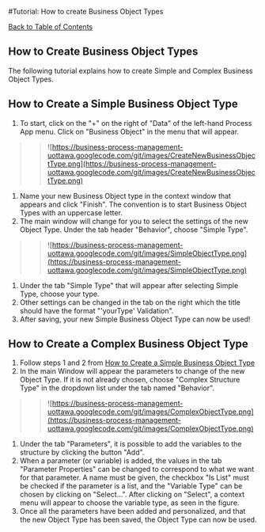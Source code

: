 #Tutorial: How to create Business Object Types

[Back to Table of Contents](Table_Of_Contents.md)

## How to Create Business Object Types ##

The following tutorial explains how to create Simple and Complex Business Object Types.

## How to Create a Simple Business Object Type ##

  1. To start, click on the "+" on the right of "Data" of the left-hand Process App menu. Click on "Business Object" in the menu that will appear.
> > ![https://business-process-management-uottawa.googlecode.com/git/images/CreateNewBusinessObjectType.png](https://business-process-management-uottawa.googlecode.com/git/images/CreateNewBusinessObjectType.png)
  1. Name your new Business Object type in the context window that appears and click "Finish". The convention is to start Business Object Types with an uppercase letter.
  1. The main window will change for you to select the settings of the new Object Type. Under the tab header "Behavior", choose "Simple Type".
> > ![https://business-process-management-uottawa.googlecode.com/git/images/SimpleObjectType.png](https://business-process-management-uottawa.googlecode.com/git/images/SimpleObjectType.png)
  1. Under the tab "Simple Type" that will appear after selecting Simple Type, choose your type.
  1. Other settings can be changed in the tab on the right which the title should have the format "'yourType' Validation".
  1. After saving, your new Simple Business Object Type can now be used!

## How to Create a Complex Business Object Type ##

  1. Follow steps 1 and 2 from [How to Create a Simple Business Object Type](TutorialCreateBusinessObjectTypes#How_to_Create_a_Simple_Business_Object_Type.md)
  1. In the main Window will appear the parameters to change of the new Object Type. If it is not already chosen, choose "Complex Structure Type" in the dropdown list under the tab named "Behavior".
> > ![https://business-process-management-uottawa.googlecode.com/git/images/ComplexObjectType.png](https://business-process-management-uottawa.googlecode.com/git/images/ComplexObjectType.png)
  1. Under the tab "Parameters", it is possible to add the variables to the structure by clicking the button "Add".
  1. When a parameter (or variable) is added, the values in the tab "Parameter Properties" can be changed to correspond to what we want for that parameter. A name must be given, the checkbox "Is List" must be checked if the parameter is a list, and the "Variable Type" can be chosen by clicking on "Select...". After clicking on "Select", a context menu will appear to choose the variable type, as seen in the figure.
  1. Once all the parameters have been added and personalized, and that the new Object Type has been saved, the Object Type can now be used.